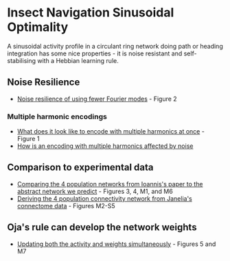 # Insect Navigation Sinusoidal Optimality

A sinusoidal activity profile in a circulant ring network doing path or heading integration has some nice properties - it is noise resistant and self-stabilising with a Hebbian learning rule.

## Noise Resilience

* [Noise resilience of using fewer Fourier modes](sinusoidal%20noise%20rejection%20negative%20activity.ipynb) - Figure 2

### Multiple harmonic encodings

* [What does it look like to encode with multiple harmonics at once](encoding%20with%20multiple%20harmonics.ipynb) - Figure 1
* [How is an encoding with multiple harmonics affected by noise](noise%20affected%20multiple%20harmonics%20encoding.ipynb)

## Comparison to experimental data

* [Comparing the 4 population networks from Ioannis's paper to the abstract network we predict](insect%20network%20graph%20analysis.ipynb) - Figures 3, 4, M1, and M6
* [Deriving the 4 population connectivity network from Janelia's connectome data](fruit_fly_data_analysis.ipynb) - Figures M2-S5

## Oja's rule can develop the network weights

* [Updating both the activity and weights simultaneously](sinusoidal%20updating%20activity%20and%20weights.ipynb) - Figures 5 and M7

